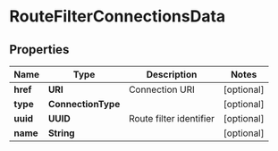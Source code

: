 

# RouteFilterConnectionsData


## Properties

| Name | Type | Description | Notes |
|------------ | ------------- | ------------- | -------------|
|**href** | **URI** | Connection URI |  [optional] |
|**type** | **ConnectionType** |  |  [optional] |
|**uuid** | **UUID** | Route filter identifier |  [optional] |
|**name** | **String** |  |  [optional] |



